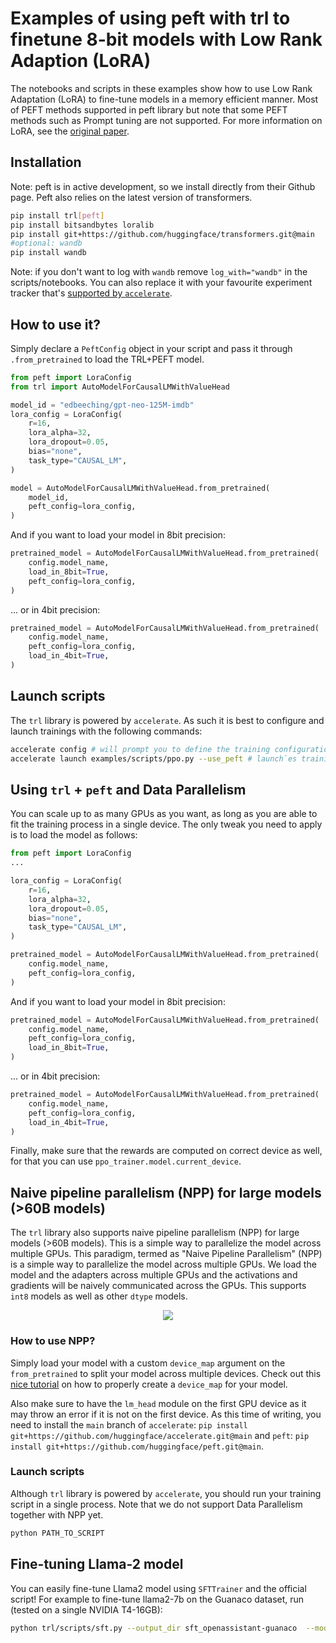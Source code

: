 # Examples of using peft with trl to finetune 8-bit models with Low Rank Adaption (LoRA)

The notebooks and scripts in these examples show how to use Low Rank Adaptation (LoRA) to fine-tune models in a memory efficient manner. Most of PEFT methods supported in peft library but note that some PEFT methods such as Prompt tuning are not supported.
For more information on LoRA, see the [original paper](https://huggingface.co/papers/2106.09685).

## Installation
Note: peft is in active development, so we install directly from their Github page.
Peft also relies on the latest version of transformers. 

```bash
pip install trl[peft]
pip install bitsandbytes loralib
pip install git+https://github.com/huggingface/transformers.git@main
#optional: wandb
pip install wandb
```

Note: if you don't want to log with `wandb` remove `log_with="wandb"` in the scripts/notebooks. You can also replace it with your favourite experiment tracker that's [supported by `accelerate`](https://huggingface.co/docs/accelerate/usage_guides/tracking).

## How to use it?

Simply declare a `PeftConfig` object in your script and pass it through `.from_pretrained` to load the TRL+PEFT model.

```python
from peft import LoraConfig
from trl import AutoModelForCausalLMWithValueHead

model_id = "edbeeching/gpt-neo-125M-imdb"
lora_config = LoraConfig(
    r=16,
    lora_alpha=32,
    lora_dropout=0.05,
    bias="none",
    task_type="CAUSAL_LM",
)

model = AutoModelForCausalLMWithValueHead.from_pretrained(
    model_id, 
    peft_config=lora_config,
)
```
And if you want to load your model in 8bit precision:
```python
pretrained_model = AutoModelForCausalLMWithValueHead.from_pretrained(
    config.model_name, 
    load_in_8bit=True,
    peft_config=lora_config,
)
```
... or in 4bit precision:
```python
pretrained_model = AutoModelForCausalLMWithValueHead.from_pretrained(
    config.model_name, 
    peft_config=lora_config,
    load_in_4bit=True,
)
```


## Launch scripts

The `trl` library is powered by `accelerate`. As such it is best to configure and launch trainings with the following commands:

```bash
accelerate config # will prompt you to define the training configuration
accelerate launch examples/scripts/ppo.py --use_peft # launch`es training
```

## Using `trl` + `peft` and Data Parallelism

You can scale up to as many GPUs as you want, as long as you are able to fit the training process in a single device. The only tweak you need to apply is to load the model as follows:
```python
from peft import LoraConfig
...

lora_config = LoraConfig(
    r=16,
    lora_alpha=32,
    lora_dropout=0.05,
    bias="none",
    task_type="CAUSAL_LM",
)

pretrained_model = AutoModelForCausalLMWithValueHead.from_pretrained(
    config.model_name, 
    peft_config=lora_config,
)
```
And if you want to load your model in 8bit precision:
```python
pretrained_model = AutoModelForCausalLMWithValueHead.from_pretrained(
    config.model_name, 
    peft_config=lora_config,
    load_in_8bit=True,
)
```
... or in 4bit precision:
```python
pretrained_model = AutoModelForCausalLMWithValueHead.from_pretrained(
    config.model_name, 
    peft_config=lora_config,
    load_in_4bit=True,
)
```
Finally, make sure that the rewards are computed on correct device as well, for that you can use `ppo_trainer.model.current_device`.

## Naive pipeline parallelism (NPP) for large models (>60B models)

The `trl` library also supports naive pipeline parallelism (NPP) for large models (>60B models). This is a simple way to parallelize the model across multiple GPUs. 
This paradigm, termed as "Naive Pipeline Parallelism" (NPP) is a simple way to parallelize the model across multiple GPUs. We load the model and the adapters across multiple GPUs and the activations and gradients will be naively communicated across the GPUs. This supports `int8` models as well as other `dtype` models.

<div style="text-align: center">
<img src="https://huggingface.co/datasets/trl-lib/documentation-images/resolve/main/trl-npp.png">
</div>

### How to use NPP?

Simply load your model with a custom `device_map` argument on the `from_pretrained` to split your model across multiple devices. Check out this [nice tutorial](https://github.com/huggingface/blog/blob/main/accelerate-large-models.md) on how to properly create a `device_map` for your model. 
 
Also make sure to have the `lm_head` module on the first GPU device as it may throw an error if it is not on the first device. As this time of writing, you need to install the `main` branch of `accelerate`: `pip install git+https://github.com/huggingface/accelerate.git@main` and `peft`: `pip install git+https://github.com/huggingface/peft.git@main`.

### Launch scripts

Although `trl` library is powered by `accelerate`, you should run your training script in a single process. Note that we do not support Data Parallelism together with NPP yet.

```bash
python PATH_TO_SCRIPT
```

## Fine-tuning Llama-2 model

You can easily fine-tune Llama2 model using `SFTTrainer` and the official script! For example to fine-tune llama2-7b on the Guanaco dataset, run (tested on a single NVIDIA T4-16GB):

```bash
python trl/scripts/sft.py --output_dir sft_openassistant-guanaco  --model_name meta-llama/Llama-2-7b-hf --dataset_name timdettmers/openassistant-guanaco --load_in_4bit --use_peft --per_device_train_batch_size 4 --gradient_accumulation_steps 2
```
